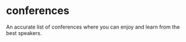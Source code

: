 # conferences
An accurate list of conferences where you can enjoy and learn from the best speakers.
